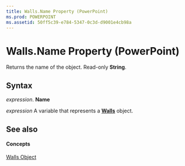 ```yaml
---
title: Walls.Name Property (PowerPoint)
ms.prod: POWERPOINT
ms.assetid: 50ff5c39-e784-5347-0c3d-d9001e4cb98a
---
```



# Walls.Name Property (PowerPoint)

Returns the name of the object. Read-only  **String**.


## Syntax

 _expression_. **Name**

 _expression_ A variable that represents a **[Walls](walls-object-powerpoint.md)** object.


## See also


#### Concepts


[Walls Object](walls-object-powerpoint.md)

